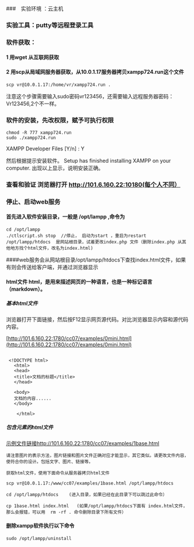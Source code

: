 ###　实验环境 ：云主机
### 实验工具：putty等远程登录工具
### 软件获取：
#### 1 用wget 从互联网获取
#### 2 用scp从局域网服务器获取，从10.0.1.17服务器拷贝xampp724.run这个文件
    scp vr@10.0.1.17:/home/vr/xampp724.run .   
  注意这个步骤需要输入sudo密码vr123456，还需要输入远程服务器密码：Vr123456,2个不一样。
### 软件的安装，先改权限，赋予可执行权限
    chmod -R 777 xampp724.run   
    sudo ./xampp724.run   

XAMPP Developer Files [Y/n] : Y

然后根据提示安装软件。
Setup has finished installing XAMPP on your computer.
出现以上显示，说明安装正确。
### 查看和验证    浏览器打开 http://101.6.160.22:10180(每个人不同） 
### 停止、启动web服务
#### 首先进入软件安装目录，一般是 /opt/lampp ,命令为
    cd /opt/lampp
    ./ctlscript.sh stop  //停止， 启动为start ，重启为restart 
    /opt/lampp/htdocs  是网站根目录，试着更改index.php 文件（删除index.php 从其他地方找个html文件，改名为index.html)
####web服务会从网站根目录/opt/lampp/htdocs下查找index.html文件，如果有则会传送给客户端，并通过浏览器显示
#### html文件  html，是用来描述网页的一种语言，也是一种标记语言（markdown）。
##### 基本html文件

浏览器打开下面链接，然后按F12显示网页源代码。对比浏览器显示内容和源代码内容。

[http://101.6.160.22:1780/cc07/examples/0mini.html](http://101.6.160.22:1780/cc07/examples/0mini.html)
```  

 <!DOCTYPE html>
   <html>
   <head>
   <title>文档的标题</title>
   </head>
 
   <body>
   文档的内容......
   </body>
 
    </html>
```
##### 包含元素的html文件
[示例文件链接http://101.6.160.22:1780/cc07/examples/1base.html](http://101.6.160.22:1780/cc07/examples/1base.html)

    请注意图片的表示方法，图片链接和图片文件正确对应才能显示，其它类似。请更改文件内容，使符合你的设计。包括文字、图片、链接等。
    
    获取html文件，使用下面命令从服务器拷贝html文件
    
    scp vr@10.0.1.17:/www/cc07/examples/1base.html /opt/lampp/htdocs

    cd /opt/lampp/htdocs    (进入目录，如果已经在此目录下可以跳过此命令）
   
    cp 1base.html index.html   (如果/opt/lampp/htdocs下面有 index.html文件，那么会报错，可以用  rm -rf . 命令删除目录下所有文件）

#### 删除xampp软件执行以下命令
    sudo /opt/lampp/uninstall





